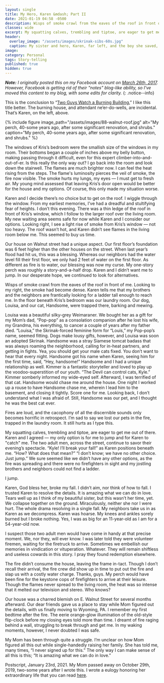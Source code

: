 ```yaml
---
layout: single
title: My Hero, Karen &mdash; Part II
date: 2021-01-19 04:58 -0500
description: Wisps of smoke crawl from the eaves of the roof in front of me.
classes: wide
excerpt: My squatting calves, trembling and tiptoe, are eager to get me out of there. Karen and I agreed &mdash; my only option is for me to jump and for Karen to "catch" me.<br/><br/> The two adult men, across the street, continue to savor their evening’s spectacle.
header:
  overlay_image: "/assets/images/skrinak-sibs-60s.jpg"
  caption: My sister and hero, Karen, far left, and the boy she saved, far right, circa the early 1960s
image: 
category: Personal
tags: Story-telling 
published: true
hidden: true
---
```


***Note:** I originally posted this on my Facebook account on <a href="https://www.facebook.com/notes/kyle-skrinak/karen-my-hero/10154297420991625">March 26th, 2017</a>. However, Facebook is getting rid of their "notes" blog-like ability, so I've moved this content to my blog, with some edits for clarity.* 
{: .notice--info}

This is the conclusion to “<a href="{{ site.baseurl }}/personal/two-guys-watch-a-burning-house/">Two Guys Watch a Burning Building.</a>” I like this title better. The burning house, and attendant ne’er-do-wells, are incidental. That’s Karen, on the left, above.

{% include figure image_path="/assets/images/88-walnut-roof.jpg" alt="My perch, 40-some years ago, after some significant renovation, and shrubs." caption="My perch, 40-some years ago, after some significant renovation, and shrubs." %} 

The windows of Kris’s bedroom were the smallish size of the windows in my room. Their bottoms began a couple of inches above my belly button, making passing through it difficult, even for this expert climber-into-and-out-of-er. Is this really the only way out? I go back into the room and look down the stairwell. The flames are much brighter now. I can feel the heat rising from the steps. The flame's luminosity pierces the veil of smoke, the fire now visible. The smoke hurts my lungs, my eyes — I must get to fresh air. My young mind assessed that leaving Kris’s door open would be better for the house and my options. Of course, this only made my situation worse.

Karen and I decide there’s no choice but to get on the roof. I wiggle through the window. From my earliest memories, I’ve had a dreadful and stultifying fear of heights. I don’t this evening. There was a thin ledge of the roof in front of Kris’s window, which I follow to the larger roof over the living room. My new waiting area seems safe for now while Karen and I consider our options. Looking right, I see a light rise of smoke from Kris’s window &mdash; not too heavy. The roof wasn’t hot, and Karen didn’t see flames in the living room below me. This seemed to buy us time.

Our house on Walnut street had a unique aspect. Our first floor’s foundation was 6 feet higher than the other houses on the street. When last year’s flood had hit us, this was a blessing. Whereas our neighbors had the water level fill their first floor, we only had 2 feet of water on the first floor. As different as fire is to water, our blessing was now my curse. My one-story perch was roughly a story-and-a-half drop. Karen and I didn’t want me to jump. In our desperate hope, we continued to look for alternatives.

Wisps of smoke crawl from the eaves of the roof in front of me. Looking to my right, the smoke had become dense. Karen tells me that my brothers and the neighbors are frantically looking for a ladder tall enough to reach me. In the floor beneath Kris’s bedroom was our laundry room. Our dog, Louisa, and our cat, Handsome, were trapped there, barking and mewing.

Louisa was a beautiful silky-grey Weimaraner. We bought her as a gift for my Mom’s dad, “Pop-pop” as a consolation companion after he lost his wife, my Grandma, his everything, to cancer a couple of years after my father died. “Louisa,” the Skrinak-forced feminine form for “Louis,” my Pop-pop’s name, seemed fitting. Dogs make lousy gifts, however, and Louisa was soon an adopted Skrinak. Handsome was a stray Siamese tomcat badass that was always roaming the neighborhood, calling for in-heat partners, and getting in fights. Yea, you should get your male cats fixed. You don’t want to hear that every night. Handsome got his name when Karen, seeing him for the first time, said, “Hey, handsome!” Handsome and I had a unique relationship as well. Kimmer is a fantastic storyteller and loved to play up the voodoo-superstition of our youth. “The Devil can control cats, Kyle.” Kimmer somberly informed my wide-eyed self. Afterward, I was terrified of that cat. Handsome would chase me around the house. One night I worked up a rouse to have Handsome chase me, wherein I lead him to the basement, and closing it tightly. Score one for me. Looking back, I don’t understand what I was afraid of. Still, Handsome was our pet, and I thought he was the best cat ever.

Fires are loud, and the cacophony of all the discernible sounds only becomes horrific in retrospect. I’m sad to say we lost our pets in the fire, trapped in the laundry room. It still hurts as I type this.

My squatting calves, trembling and tiptoe, are eager to get me out of there. Karen and I agreed &mdash; my only option is for me to jump and for Karen to "catch" me. The two adult men, across the street, continue to savor their evening’s spectacle. “Kyle! I’ll break your fall!” as Karen positions beneath me. “How? What does that mean?” “I don’t know; we have no other choice. Just jump.” We sure seemed like we didn’t have any other options, as the fire was spreading and there were no firefighters in sight and my jostling brothers and neighbors could not find a ladder.

I jump.

Karen, God bless her, broke my fall. I didn’t aim, nor think of how to fall. I trusted Karen to resolve the details. It is amazing what we can do in love. Tears well up as I think of my beautiful sister, but this wasn’t her time, yet. We collapse together on the ground. Miraculously, neither she nor I were hurt. The whole drama resolving in a single fall. My neighbors take us in as Karen as we decompress. Karen was hoarse. My knees and ankles sorely burned but I broke nothing. Yes, I was as big for an 11-year-old as I am for a 54-year-old now.

I suspect those two adult men would have come in handy at that precise moment. We, nor they, will ever know. I was later told they were volunteer firemen, waiting for the firetruck to arrive. Sometimes we embellish our memories in vindication or vituperation. Whatever. They will remain shiftless and useless cowards in this story. I pray they found redemption elsewhere.

The fire didn’t consume the house, leaving the frame in-tact. Though I don’t recall their arrival, the fire crew did show up in time to put out the fire and slap us with a costly water charge. Thanks, guys. My perch would have been fine for the keystone cops of firefighters to arrive at their leisure. Though the flames never spread to the living room, the heat was so intense that it melted our television and stereo. Who knows?

Our house was a charred blemish on E. Walnut Street for several months afterward. Our dear friends gave us a place to stay while Mom figured out the details, with us finally moving to Wyoming, PA. I remember my first bedtime after the fire. The eerie orange-glow illumination of the old-style flip-clock before my closing eyes told more than time. I dreamt of fire raging behind a wall, struggling to break through and get me. In my waking moments, however, I never doubted I was safe.

My Mom has been through quite a struggle. I’m unclear on how Mom figured all this out while single-handedly raising her family. She has told me, many times, “I never signed up for this.” The only way I can make sense of all this is this; “It is amazing what we can do in love.”

Postscript, January 23rd, 2021. My Mom passed away on October 29th, 2019, two-some years after I wrote this. I wrote a eulogy honoring her extraordinary life that you can read <a href="{{ site.baseurl }}/personal/lorraine-barbara-kubik-skrinak/">here</a>.
